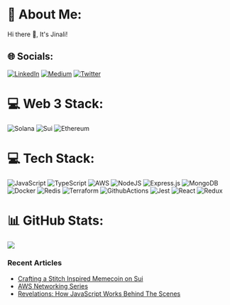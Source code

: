 # 💫 About Me:
Hi there 👋, It's Jinali!


## 🌐 Socials:
[![LinkedIn](https://img.shields.io/badge/LinkedIn-%230077B5.svg?logo=linkedin&logoColor=white)](https://linkedin.com/in/jinali-pabasara-55a8971a5) [![Medium](https://img.shields.io/badge/Medium-12100E?logo=medium&logoColor=white)](https://medium.com/@jinalipabasara) [![Twitter](https://img.shields.io/badge/Twitter-%231DA1F2.svg?logo=Twitter&logoColor=white)](https://twitter.com/@JinaliPabasara) 

# 💻 Web 3 Stack:
![Solana](https://img.shields.io/badge/Solana-000?style=for-the-badge&logo=Solana&logoColor=9945FF) ![Sui](https://img.shields.io/badge/Sui-038cfc?style=for-the-badge&logo=Sui&logoColor=white) ![Ethereum](https://img.shields.io/badge/Ethereum-3C3C3D?style=for-the-badge&logo=Ethereum&logoColor=white)

# 💻 Tech Stack:
![JavaScript](https://img.shields.io/badge/javascript-%23323330.svg?style=for-the-badge&logo=javascript&logoColor=%23F7DF1E) ![TypeScript](https://img.shields.io/badge/typescript-%23007ACC.svg?style=for-the-badge&logo=typescript&logoColor=white) ![AWS](https://img.shields.io/badge/AWS-%23FF9900.svg?style=for-the-badge&logo=amazon-aws&logoColor=white) ![NodeJS](https://img.shields.io/badge/node.js-6DA55F?style=for-the-badge&logo=node.js&logoColor=white) ![Express.js](https://img.shields.io/badge/express.js-%23404d59.svg?style=for-the-badge&logo=express&logoColor=%2361DAFB) ![MongoDB](https://img.shields.io/badge/MongoDB-%234ea94b.svg?style=for-the-badge&logo=mongodb&logoColor=white) ![Docker](https://img.shields.io/badge/Docker-2CA5E0?style=for-the-badge&logo=docker&logoColor=white) ![Redis](https://img.shields.io/badge/redis-CC0000.svg?&style=for-the-badge&logo=redis&logoColor=white) ![Terraform](https://img.shields.io/badge/Terraform-7B42BC?style=for-the-badge&logo=terraform&logoColor=white) ![GithubActions](https://img.shields.io/badge/Github%20Actions-282a2e?style=for-the-badge&logo=githubactions&logoColor=367cfe) ![Jest](https://img.shields.io/badge/Jest-C21325?style=for-the-badge&logo=jest&logoColor=white) ![React](https://img.shields.io/badge/react-%2320232a.svg?style=for-the-badge&logo=react&logoColor=%2361DAFB) ![Redux](https://img.shields.io/badge/redux-%23593d88.svg?style=for-the-badge&logo=redux&logoColor=white)

# 📊 GitHub Stats:
![](https://github-readme-stats.vercel.app/api/top-langs/?username=jinali98&theme=dark&hide_border=true&include_all_commits=false&count_private=false&layout=compact)


<h3>Recent Articles</h3>

  * [Crafting a Stitch Inspired Memecoin on Sui](https://apiuminnovations.substack.com/p/stitching-on-chain-mischief-part)
  * [AWS Networking Series](https://medium.com/apium-innovations/lets-build-a-cloud-network-01-vpc-and-subnets-c3d819634491)
  * [Revelations: How JavaScript Works Behind The Scenes](https://medium.com/apium-innovations/how-javascript-works-behind-the-scenes-766d8a816c68)



